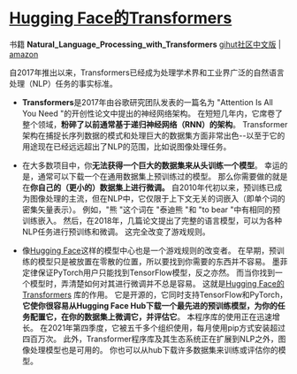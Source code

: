 # [Hugging Face的Transformers](https://github.com/huggingface/transformers) 

书籍 **Natural_Language_Processing_with_Transformers**  [gihut社区中文版](https://github.com/hellotransformers/Natural_Language_Processing_with_Transformers) | [amazon](https://www.amazon.com/Natural-Language-Processing-Transformers-Revised/dp/1098136799/ref=sr_1_1?keywords=Natural+Language_Processing+with+Transformers&qid=1684824571&s=books&sr=1-1)

自2017年推出以来，Transformers已经成为处理学术界和工业界广泛的自然语言处理（NLP）任务的事实标准。

- **Transformers**是2017年由谷歌研究团队发表的一篇名为 "Attention Is All You Need "的开创性论文中提出的神经网络架构。 在短短几年内，它席卷了整个领域，**粉碎了以前通常基于递归神经网络（RNN）的架构**。 Transformer架构在捕捉长序列数据的模式和处理巨大的数据集方面非常出色--以至于它的用途现在已经远远超出了NLP的范围，比如说图像处理任务。

- 在大多数项目中，你**无法获得一个巨大的数据集来从头训练一个模型**。 幸运的是，通常可以下载一个在通用数据集上预训练过的模型。 那么你需要做的就是在**你自己的（更小的）数据集上进行微调。** 自2010年代初以来，预训练已成为图像处理的主流，但在NLP中，它仅限于上下文无关的词嵌入（即单个词的密集矢量表示）。 例如，"熊 "这个词在 "泰迪熊 "和 "to bear "中有相同的预训练嵌入。 然后，在2018年，几篇论文提出了完整的语言模型，可以为各种NLP任务进行预训练和微调。 这完全改变了游戏规则。

- 像[Hugging Face](https://huggingface.co)这样的模型中心也是一个游戏规则的改变者。 在早期，预训练的模型只是被放置在零散的位置，所以要找到你需要的东西并不容易。 墨菲定律保证PyTorch用户只能找到TensorFlow模型，反之亦然。 而当你找到一个模型时，弄清楚如何对其进行微调并不总是容易。 这就是[Hugging Face的Transformers](https://github.com/huggingface/transformers) 库的作用。 它是开源的，它同时支持TensorFlow和PyTorch，**它使你很容易从Hugging Face Hub下载一个最先进的预训练模型，为你的任务配置它，在你的数据集上微调它，并评估它**。 本程序库的使用正在迅速增长。 在2021年第四季度，它被五千多个组织使用，每月使用pip方式安装超过四百万次。 此外，Transformer程序库及其生态系统正在扩展到NLP之外，图像处理模型也是可用的。 你也可以从hub下载许多数据集来训练或评估你的模型。